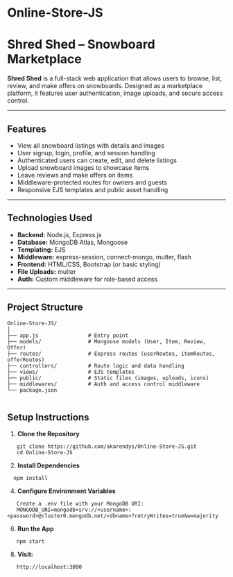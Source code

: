 # Online-Store-JS
# Shred Shed – Snowboard Marketplace

**Shred Shed** is a full-stack web application that allows users to browse, list, review, and make offers on snowboards. Designed as a marketplace platform, it features user authentication, image uploads, and secure access control.

---

## Features

-  View all snowboard listings with details and images
-  User signup, login, profile, and session handling
-  Authenticated users can create, edit, and delete listings
-  Upload snowboard images to showcase items
-  Leave reviews and make offers on items
-  Middleware-protected routes for owners and guests
-  Responsive EJS templates and public asset handling

---

## Technologies Used

- **Backend:** Node.js, Express.js
- **Database:** MongoDB Atlas, Mongoose
- **Templating:** EJS
- **Middleware:** express-session, connect-mongo, multer, flash
- **Frontend:** HTML/CSS, Bootstrap (or basic styling)
- **File Uploads:** multer
- **Auth:** Custom middleware for role-based access

---

## Project Structure

```
Online-Store-JS/
│
├── app.js                # Entry point
├── models/               # Mongoose models (User, Item, Review, Offer)
├── routes/               # Express routes (userRoutes, itemRoutes, offerRoutes)
├── controllers/          # Route logic and data handling
├── views/                # EJS templates
├── public/               # Static files (images, uploads, icons)
├── middlewares/          # Auth and access control middleware
└── package.json


```
## Setup Instructions

1. **Clone the Repository**

```
   git clone https://github.com/akarendys/Online-Store-JS.git
   cd Online-Store-JS
  ``` 
2. **Install Dependencies**
 ```
   npm install
   ```

4. **Configure Environment Variables**
```
   Create a .env file with your MongoDB URI:
   MONGODB_URI=mongodb+srv://<username>:<password>@cluster0.mongodb.net/<dbname>?retryWrites=true&w=majority
   ```

6. **Run the App**
```
   npm start
   ```

8. **Visit:**
```
   http://localhost:3000
   ```

